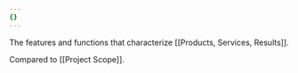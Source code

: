 ```yaml
---
{}
---
```


The features and functions that characterize [[Products, Services, Results]].

Compared to [[Project Scope]].